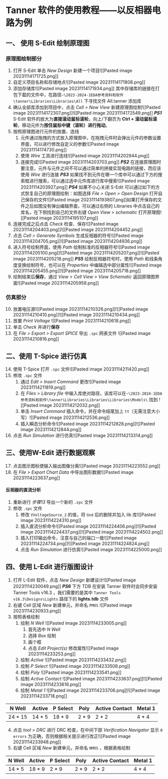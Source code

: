 # Tanner 软件的使用教程——以反相器电路为例
## 一、 使用 S-Edit 绘制原理图
### 原理图绘制部分
1. 打开 S-Edit 单击 *New Design* 新建一个项目![[Pasted image 20231114171725.png]]
2. 自定义项目名称和存储地点![[Pasted image 20231114171808.png]]
3. 添加存储库![[Pasted image 20231114171934.png]]
其中存储库的链接在打包下载的文件中，在路径`~\2023-2024-1EDA参考资料和软件\tanner\Libraries\Libraries\All` 下寻找文件 All.tanner 添加库
4. 确认全部库添加到项目中，点击 *Cell > New View* 新建原理图绘制![[Pasted image 20231114172307.png]]![[Pasted image 20231114172549.png]]
***PS1*** S-Edit 软件的放大为**直接滚动鼠标滚轮**，向上/下翻页为 **Ctrl + 滚动鼠标滚轮**，移动元件为**按住鼠标中键（滚轮）进行拖动**。
5. 按照原理图进行元件的放置、连线
	1. 元件通过拖拽的方式放入原理图中，在拖拽元件时会弹出元件的参数设置界面，可以进行修改自定义的参数![[Pasted image 20231114174730.png]]
	2. 使用 *Wire* 工具进行连线![[Pasted image 20231114202944.png]]
	3. 连接完成![[Pasted image 20231114203703.png]]
***PS2*** 在连接原理图时要注意，元件与元件之间不可以通过简单的拼接实现电路的链接，而应该使用 *Wire* 进行连接
***PS3*** 如果找不到元件在哪一个库中可以通过下方的搜索框进行搜索，可以通过选中元件库进行库中搜索![[Pasted image 20231114203927.png]]
***PS4*** 如果不小心关闭 S-Edit 可以通过如下的方式恢复自己的原理图绘制：如图选择 *File > Open > Open Design* 打开自己保存的文件![[Pasted image 20231114193807.png]]如果打开保存的文件之后如图没有弹出编辑界面，可以通过右侧的 Libraries 中点击自己的库名，在下侧找到自己的文件右键 *Open View > schematic* 打开原理图![[Pasted image 20231114195107.png]]
6. 连接完成之后点击 *Check* 检查、保存![[Pasted image 20231114204403.png]]![[Pasted image 20231114204452.png]]
7. 点击 *Cell > Generate Symbols* 生成反相器的符号![[Pasted image 20231114204705.png]]![[Pasted image 20231114204936.png]]
8. 进入符号绘制界面，使用 *Path* 绘制标准的反相器符号![[Pasted image 20231114205100.png]]![[Pasted image 20231114205207.png]]![[Pasted image 20231114205218.png]]
***PS5*** 绘制反相器符号时，使用 *Path* 和线条角度变换绘制符号，也可以在 *Properties* 中编辑选中部分属性![[Pasted image 20231114205455.png]]![[Pasted image 20231114205718.png]]
9. 绘制结束后**保存**，通过 *View > Cell View > View Schematic* 返回原理图界面![[Pasted image 20231114205958.png]]
### 仿真部分
10. 放置电压源![[Pasted image 20231114210326.png]]![[Pasted image 20231114210410.png]]![[Pasted image 20231114210434.png]]
11. 放置 *Print Voltage* ![[Pasted image 20231114210618.png]]
12. 单击 *Check* 并进行**保存**
13. 在 *File > Export > Export SPICE* 导出 `.spc` 网表文件 ![[Pasted image 20231114210816.png]]
## 二、使用 T-Spice 进行仿真
14. 使用 T-Spice 打开 `.spc` 文件![[Pasted image 20231114211420.png]]
15. 修改 `.spc` 文件
	1. 通过 *Edit > Insert Command* 更改![[Pasted image 20231114211819.png]]
	2. 在 *Files > Library file* 中输入库绝对路径，该库可以在`~\2023-2024-1EDA参考资料和软件\tanner\Libraries\Libraries\Libraries\Models\` 找到 ![[Pasted image 20231114212032.png]]
	3. 单击 *Insert Command* 插入命令，并在命令结尾加上 `tt`（无需注意大小写）![[Pasted image 20231114212536.png]]
	4. 插入瞬态分析命令![[Pasted image 20231114212828.png]]![[Pasted image 20231114212844.png]]
16. 点击 *Run Simulation* 进行仿真![[Pasted image 20231114213314.png]]
## 三、使用W-Edit 进行数据观察
17. 点击图示图标使输入输出图像分离![[Pasted image 20231114223552.png]]
18. 在 *File > Export Chart Data* 中导出图形数据![[Pasted image 20231114223637.png]]
#### 反相器的直流分析
1. 重新进行 *步骤13* 导出一个新的 `.spc` 文件
2. 修改 `.spc` 文件
	1. 修改 `VVoltageSource_2` 的值，将 `Gnd` 后的删除并加入 lib 库![[Pasted image 20231114224310.png]]
	2. 插入直流分析命令![[Pasted image 20231114224406.png]]![[Pasted image 20231114224437.png]]![[Pasted image 20231114224502.png]]
	3. 插入打印输出命令，注意与自己的端口一致![[Pasted image 20231114224734.png]]![[Pasted image 20231114224824.png]]
	4. 点击 *Run Simulation* 进行仿真![[Pasted image 20231114225000.png]]
## 四、使用 L-Edit 进行版图设计
1. 打开 L-Edit 软件，点击 *New Design* 新建设计![[Pasted image 20231114230049.png]]
***PS6*** 下方 TDB 在安装 Tanner 软件时会同步安装 Tanner Tools v16.3 ，我们需要的是其中 `Tanner Tools v16.3\Designs\Lights` 路径下的 **lights.tdb** 文件
2. 右键 Cell 区域 *New* 新建单元，并命名 `PMOS` ![[Pasted image 20231114230933.png]]
3. 按照表格绘制
	1. 绘制 *N Well* ![[Pasted image 20231114233005.png]]
		1. 首先选中 *N Well* 
		2. 选择 *Box* 绘制
		3. 画个框
		4. 点击 *Edit Project(s)* 修改属性![[Pasted image 20231114233253.png]]
	2. 绘制 *Active* ![[Pasted image 20231114233432.png]]
	3. 绘制 *P Select* ![[Pasted image 20231114233508.png]]
	4. 绘制 *Poly* ![[Pasted image 20231114233541.png]]
	5. 绘制 *Active Contact* ![[Pasted image 20231114233637.png]]![[Pasted image 20231114233616.png]]
	6. 绘制 *Metal 1* ![[Pasted image 20231114233706.png]]![[Pasted image 20231114233718.png]]

| N Well  | Active | P Select | Poly  | Active Contact | Metal 1 |
| ------- | ------ | -------- | ----- | -------------- | ------- |
| 24 * 15 | 14 * 5 | 18 * 9   | 2 * 9 | 2 * 2          | 4 * 4   |
4. 点击 *tool > DRC* 进行 DRC 检查，在中间下部 *Verification Navigator* 显示 `0 errors` 为正确，否则根据相关提示进行改正![[Pasted image 20231114233948.png]]
5. 右键 Cell 区域 *New* 新建单元，并命名 `NMOS` ，根据表格绘制

| N Well | Active | P Select | Poly  | Active Contact | Metal 1 |
| ------ | ------ | -------- | ----- | -------------- | ------- |
| 14 * 5 | 18 * 9 | 2 * 9    | 2 * 9 | 2 * 2          | 4 * 4   |
